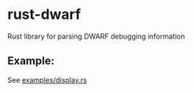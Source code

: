 # rust-dwarf
Rust library for parsing DWARF debugging information

## Example:

See [examples/display.rs](examples/display.rs)

